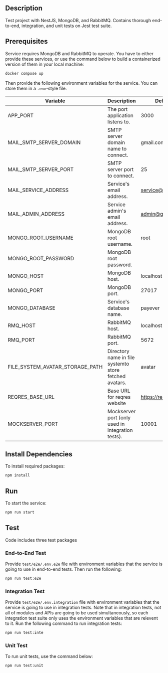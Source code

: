 ## Description

Test project with NestJS, MongoDB, and RabbitMQ. Contains thorough end-to-end, integration, and unit tests on Jest test suite.

## Prerequisites

Service requires MongoDB and RabbitMQ to operate. You have to either provide these services, or use the command below to build a containerized version of them in your local machine:

```bash
docker compose up
```

Then provide the following environment variables for the service. You can store them in a `.env`-style file.

| Variable                        | Description                                            | Default           |
| ------------------------------- | ------------------------------------------------------ | ----------------- |
| APP_PORT                        | The port application listens to.                       | 3000              |
| MAIL_SMTP_SERVER_DOMAIN         | SMTP server domain name to connect.                    | gmail.com         |
| MAIL_SMTP_SERVER_PORT           | SMTP server port to connect.                           | 25                |
| MAIL_SERVICE_ADDRESS            | Service's email address.                               | service@gmail.com |
| MAIL_ADMIN_ADDRESS              | Service admin's email address.                         | admin@gmail.com   |
| MONGO_ROOT_USERNAME             | MongoDB root username.                                 | root              |
| MONGO_ROOT_PASSWORD             | MongoDB root password.                                 |                   |
| MONGO_HOST                      | MongoDB host.                                          | localhost         |
| MONGO_PORT                      | MongoDB port.                                          | 27017             |
| MONGO_DATABASE                  | Service's database name.                               | payever           |
| RMQ_HOST                        | RabbitMQ host.                                         | localhost         |
| RMQ_PORT                        | RabbitMQ port.                                         | 5672              |
| FILE_SYSTEM_AVATAR_STORAGE_PATH | Directory name in file systemto store fetched avatars. | avatar            |
| REQRES_BASE_URL                 | Base URL for reqres website                            | https://resres.in |
| MOCKSERVER_PORT                 | Mockserver port (only used in integration tests).      | 10001             |

## Install Dependencies

To install required packages:

```bash
npm install
```

## Run

To start the service:

```bash
npm run start
```

## Test

Code includes three test packages

### End-to-End Test

Provide `test/e2e/.env.e2e` file with environment variables that the service is going to use in end-to-end tests. Then run the following:

```bash
npm run test:e2e
```

### Integration Test

Provide `test/e2e/.env.integration` file with environment variables that the service is going to use in integration tests. Note that in integration tests, not all of modules and APIs are going to be used simultaneously, so each integration test suite only uses the environment variables that are relevent to it. Run the following command to run integration tests:

```bash
npm run test:inte
```

### Unit Test

To run unit tests, use the command below:

```bash
npm run test:unit
```